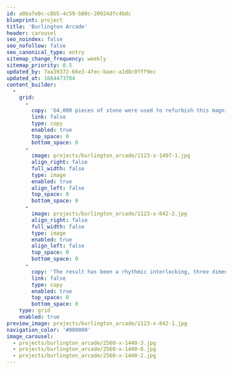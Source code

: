 ```yaml
---
id: a0ba7e0c-c8b5-4c59-b00c-20924dfc4bdc
blueprint: project
title: 'Burlington Arcade'
header: carousel
seo_noindex: false
seo_nofollow: false
seo_canonical_type: entry
sitemap_change_frequency: weekly
sitemap_priority: 0.5
updated_by: 7aa39372-66e3-4fec-baec-a1d8c0fff9ec
updated_at: 1664473704
content_builder:
  -
    grid:
      -
        copy: '64,000 pieces of stone were used to refurbish this magnificent and iconic walkway in central London. The pattern was a combination of one found in Greenwich Palace and a Trompe l''oeil decorated floor in Florence.'
        link: false
        type: copy
        enabled: true
        top_space: 0
        bottom_space: 0
      -
        image: projects/burlington_arcade/1123-x-1497-1.jpg
        align_right: false
        full_width: false
        type: image
        enabled: true
        align_left: false
        top_space: 0
        bottom_space: 0
      -
        image: projects/burlington_arcade/1123-x-842-2.jpg
        align_right: false
        full_width: false
        type: image
        enabled: true
        align_left: false
        top_space: 0
        bottom_space: 0
      -
        copy: 'The result has been a rhythmic interlocking, three dimensional design that reflects the arcade''s curvilinear forms found on the arches and grill work of the building. 150 tonnes of stone were used in the construction of the walkway including Moorcroft, Ashburton and Mendip'
        link: false
        type: copy
        enabled: true
        top_space: 0
        bottom_space: 0
    type: grid
    enabled: true
preview_image: projects/burlington_arcade/1123-x-842-1.jpg
navigation_color: '#000000'
image_carousel:
  - projects/burlington_arcade/2560-x-1440-3.jpg
  - projects/burlington_arcade/2560-x-1440-8.jpg
  - projects/burlington_arcade/2560-x-1440-2.jpg
---
```

